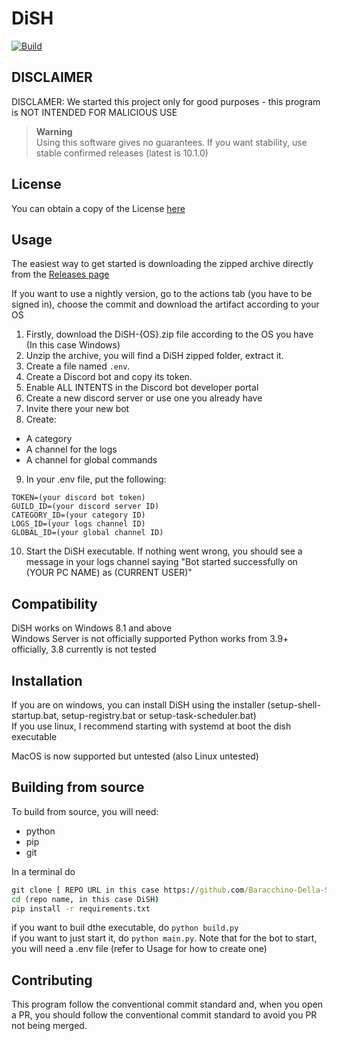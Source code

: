 # DiSH
[![Build](https://github.com/LDevs-Team/DiSH/actions/workflows/main.yml/badge.svg)](https://github.com/LDevs-Team/DiSH/actions/workflows/main.yml)
## DISCLAIMER
DISCLAMER: We started this project only for good purposes - this program is NOT INTENDED FOR MALICIOUS USE

> **Warning**  
Using this software gives no guarantees. If you want stability, use stable confirmed releases (latest is 10.1.0)

## License

You can obtain a copy of the License [here](LICENSE)

## Usage
The easiest way to get started is downloading the zipped archive directly from the [Releases page](https://github.com/barachino-della-scuola/DiSH/releases/latest)

If you want to use a nightly version, go to the actions tab (you have to be signed in), choose the commit and download the artifact according to your OS

1. Firstly, download the DiSH-{OS}.zip file according to the OS you have (In this case Windows)
2. Unzip the archive, you will find a DiSH zipped folder, extract it.
3. Create a file named `.env`.
4. Create a Discord bot and copy its token.
5. Enable ALL INTENTS in the Discord bot developer portal
6. Create a new discord server or use one you already have
7. Invite there your new bot
8. Create:
- A category
- A channel for the logs
- A channel for global commands
9. In your .env file, put the following:
```env
TOKEN=(your discord bot token)
GUILD_ID=(your discord server ID)
CATEGORY_ID=(your category ID)
LOGS_ID=(your logs channel ID)
GLOBAL_ID=(your global channel ID)
```
10. Start the DiSH executable. If nothing went wrong, you should see a message in your logs channel saying "Bot started successfully on (YOUR PC NAME) as (CURRENT USER)"

## Compatibility
DiSH works on Windows 8.1 and above
<br>Windows Server is not officially supported
Python works from 3.9+ officially, 3.8 currently is not tested

## Installation
If you are on windows, you can install DiSH using the installer (setup-shell-startup.bat, setup-registry.bat or setup-task-scheduler.bat)
<br>If you use linux, I recommend starting with systemd at boot the dish executable

MacOS is now supported but untested (also Linux untested)

## Building from source
To build from source, you will need: 
- python
- pip
- git

In a terminal do 
``` bat
git clone [ REPO URL in this case https://github.com/Baracchino-Della-Scuola/DiSH ]
cd (repo name, in this case DiSH)
pip install -r requirements.txt
```
if you want to buil dthe executable, do `python build.py`<br>
if you want to just start it, do `python main.py`. Note that for the bot to start, you will need a .env file (refer to Usage for how to create one)

## Contributing
This program follow the conventional commit standard and, when you open a PR, you should follow the conventional commit standard to avoid you PR not being merged.


